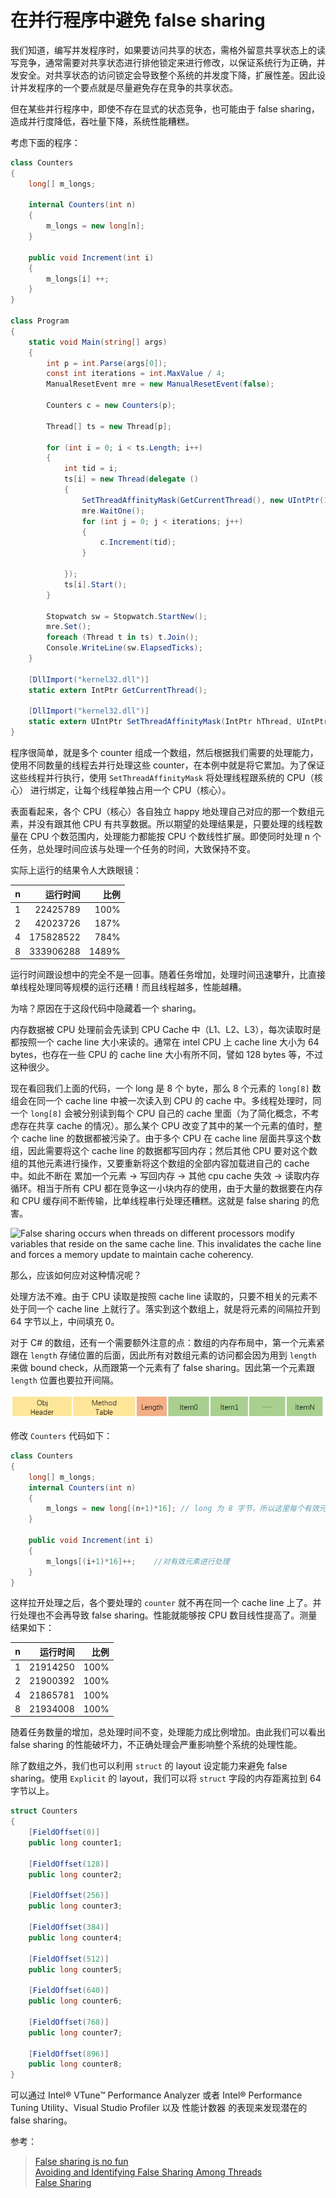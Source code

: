 # 在并行程序中避免 false sharing

我们知道，编写并发程序时，如果要访问共享的状态，需格外留意共享状态上的读写竞争，通常需要对共享状态进行排他锁定来进行修改，以保证系统行为正确，并发安全。对共享状态的访问锁定会导致整个系统的并发度下降，扩展性差。因此设计并发程序的一个要点就是尽量避免存在竞争的共享状态。

但在某些并行程序中，即使不存在显式的状态竞争，也可能由于 false sharing，造成并行度降低，吞吐量下降，系统性能糟糕。

考虑下面的程序：

```cs
class Counters
{
    long[] m_longs;
    
    internal Counters(int n)
    {
        m_longs = new long[n];
    }

    public void Increment(int i)
    {
        m_longs[i] ++;
    }
}

class Program
{
    static void Main(string[] args)
    {
        int p = int.Parse(args[0]);
        const int iterations = int.MaxValue / 4;
        ManualResetEvent mre = new ManualResetEvent(false);

        Counters c = new Counters(p);

        Thread[] ts = new Thread[p];

        for (int i = 0; i < ts.Length; i++)
        {
            int tid = i;
            ts[i] = new Thread(delegate ()
            {
                SetThreadAffinityMask(GetCurrentThread(), new UIntPtr(1u << tid));
                mre.WaitOne();
                for (int j = 0; j < iterations; j++)
                {
                    c.Increment(tid);
                }

            });
            ts[i].Start();
        }

        Stopwatch sw = Stopwatch.StartNew();
        mre.Set();
        foreach (Thread t in ts) t.Join();
        Console.WriteLine(sw.ElapsedTicks);
    }

    [DllImport("kernel32.dll")]
    static extern IntPtr GetCurrentThread();

    [DllImport("kernel32.dll")]
    static extern UIntPtr SetThreadAffinityMask(IntPtr hThread, UIntPtr dwThreadAffinityMask);
}
```

程序很简单，就是多个 counter 组成一个数组，然后根据我们需要的处理能力，使用不同数量的线程去并行处理这些 counter，在本例中就是将它累加。为了保证这些线程并行执行，使用 `SetThreadAffinityMask` 将处理线程跟系统的 CPU（核心） 进行绑定，让每个线程单独占用一个 CPU（核心）。

表面看起来，各个 CPU（核心）各自独立 happy 地处理自己对应的那一个数组元素，并没有跟其他 CPU 有共享数据。所以期望的处理结果是，只要处理的线程数量在 CPU 个数范围内，处理能力都能按 CPU 个数线性扩展。即使同时处理 n 个任务，总处理时间应该与处理一个任务的时间，大致保持不变。

实际上运行的结果令人大跌眼镜：

|n|运行时间|比例|
|--|---:|---:|
|1|22425789|100%|
|2|42023726|187%|
|4|175828522|784%|
|8|333906288|1489%|

运行时间跟设想中的完全不是一回事。随着任务增加，处理时间迅速攀升，比直接单线程处理同等规模的运行还糟！而且线程越多，性能越糟。

为啥？原因在于这段代码中隐藏着一个 sharing。

内存数据被 CPU 处理前会先读到 CPU Cache 中（L1、L2、L3），每次读取时是都按照一个 cache line 大小来读的。通常在 intel CPU 上 cache line 大小为 64 bytes，也存在一些 CPU 的 cache line 大小有所不同，譬如 128 bytes 等，不过这种很少。

现在看回我们上面的代码，一个 long 是 8 个 byte，那么 8 个元素的 `long[8]` 数组会在同一个 cache line 中被一次读入到 CPU 的 cache 中。多线程处理时，同一个 `long[8]` 会被分别读到每个 CPU 自己的 cache 里面（为了简化概念，不考虑存在共享 cache 的情况）。那么某个 CPU 改变了其中的某一个元素的值时，整个 cache line 的数据都被污染了。由于多个 CPU 在 cache line 层面共享这个数组，因此需要将这个 cache line 的数据都写回内存；然后其他 CPU 要对这个数组的其他元素进行操作，又要重新将这个数组的全部内容加载进自己的 cache 中。如此不断在 累加一个元素 -> 写回内存 -> 其他 cpu cache 失效 -> 读取内存 循环。相当于所有 CPU 都在竞争这一小块内存的使用，由于大量的数据要在内存和 CPU 缓存间不断传输，比单线程串行处理还糟糕。这就是 false sharing 的危害。

![False sharing occurs when threads on different processors modify variables that reside on the same cache line. This invalidates the cache line and forces a memory update to maintain cache coherency.](https://software.intel.com/sites/default/files/m/d/4/1/d/8/5-4-figure-1.gif)

那么，应该如何应对这种情况呢？

处理方法不难。由于 CPU 读取是按照 cache line 读取的，只要不相关的元素不处于同一个 cache line 上就行了。落实到这个数组上，就是将元素的间隔拉开到 64 字节以上，中间填充 0。

对于 C# 的数组，还有一个需要额外注意的点：数组的内存布局中，第一个元素紧跟在 `length` 存储位置的后面，因此所有对数组元素的访问都会因为用到 `length` 来做 bound check，从而跟第一个元素有了 false sharing。因此第一个元素跟 `length` 位置也要拉开间隔。

![数组内存布局](../Content/array_layout.jpg)

修改 `Counters` 代码如下：

```cs
class Counters
{
    long[] m_longs;
    internal Counters(int n)
    {
        m_longs = new long[(n+1)*16]; // long 为 8 字节，所以这里每个有效元素的距离拉开到 8 * 16 = 128 个字节
    }

    public void Increment(int i)
    {
        m_longs[(i+1)*16]++;    //对有效元素进行处理
    }
}
```

这样拉开处理之后，各个要处理的 `counter` 就不再在同一个 cache line 上了。并行处理也不会再导致 false sharing。性能就能够按 CPU 数目线性提高了。测量结果如下：

|n|运行时间|比例|
|--|---:|---:|
|1|21914250|100%|
|2|21900392|100%|
|4|21865781|100%|
|8|21934008|100%|

随着任务数量的增加，总处理时间不变，处理能力成比例增加。由此我们可以看出 false sharing 的性能破坏力，不正确处理会严重影响整个系统的处理性能。

除了数组之外，我们也可以利用 `struct` 的 layout 设定能力来避免 false sharing。使用 `Explicit` 的 layout，我们可以将 `struct` 字段的内存距离拉到 64 字节以上。

```cs
struct Counters
{
    [FieldOffset(0)]
    public long counter1;

    [FieldOffset(128)]
    public long counter2;

    [FieldOffset(256)]
    public long counter3;

    [FieldOffset(384)]
    public long counter4;

    [FieldOffset(512)]
    public long counter5;

    [FieldOffset(640)]
    public long counter6;

    [FieldOffset(768)]
    public long counter7;

    [FieldOffset(896)]
    public long counter8;
}
```

可以通过  Intel® VTune™ Performance Analyzer 或者 Intel® Performance Tuning Utility、Visual Studio Profiler 以及 性能计数器 的表现来发现潜在的 false sharing。

参考： 
> [False sharing is no fun](http://joeduffyblog.com/2009/10/19/false-sharing-is-no-fun/)  
> [Avoiding and Identifying False Sharing Among Threads](https://software.intel.com/en-us/articles/avoiding-and-identifying-false-sharing-among-threads)  
> [False Sharing](https://msdn.microsoft.com/magazine/cc872851.aspx)